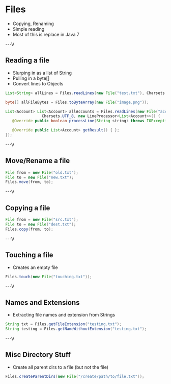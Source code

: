 # Files

* Copying, Renaming
* Simple reading
* Most of this is replace in Java 7

---V

## Reading a file

* Slurping in as a list of String
* Pulling in a byte[]
* Convert lines to Objects

```java
List<String> allLines = Files.readLines(new File("test.txt"), Charsets.UTF_8);

byte[] allFileBytes = Files.toByteArray(new File("image.png"));

List<Account> List<Account> allAccounts = Files.readLines(new File("accounts.txt"),
                Charsets.UTF_8, new LineProcessor<List<Account>>() {
   @Override public boolean processLine(String string) throws IOException { }

   @Override public List<Account> getResult() { };
});
```

---V

## Move/Rename a file

```java
File from = new File("old.txt");
File to = new File("new.txt");
Files.move(from, to);
```

---V

## Copying a file

```java
File from = new File("src.txt");
File to = new File("dest.txt");
Files.copy(from, to);
```

---V

## Touching a file

* Creates an empty file

```java
Files.touch(new File("touching.txt"));
```

---V

## Names and Extensions

* Extracting file names and extension from Strings

```java
String txt = Files.getFileExtension("testing.txt");
String testing = Files.getNameWithoutExtension("testing.txt");
```
---V

## Misc Directory Stuff

* Create all parent dirs to a file (but not the file)

```java
Files.createParentDirs(new File("/create/path/to/file.txt"));
```
